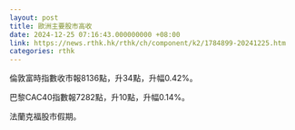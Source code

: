 ```yaml
---
layout: post
title: 歐洲主要股市高收
date: 2024-12-25 07:16:43.000000000 +08:00
link: https://news.rthk.hk/rthk/ch/component/k2/1784899-20241225.htm
categories: rthk
---
```


倫敦富時指數收市報8136點，升34點，升幅0.42%。

巴黎CAC40指數報7282點，升10點，升幅0.14%。

法蘭克福股市假期。
